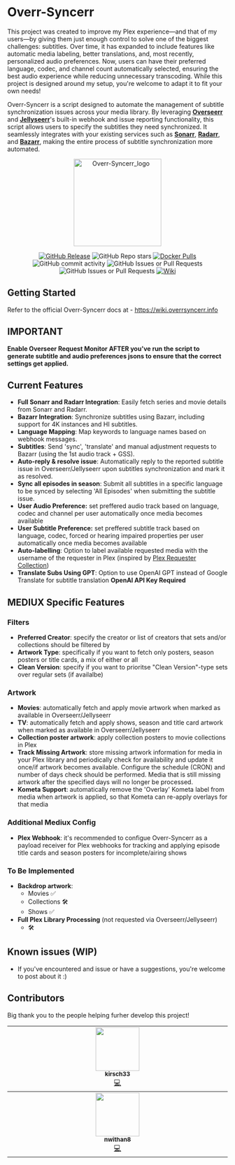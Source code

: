 # Overr-Syncerr

This project was created to improve my Plex experience—and that of my users—by giving them just enough control to solve one of the biggest challenges: subtitles. Over time, it has expanded to include features like automatic media labeling, better translations, and, most recently, personalized audio preferences. Now, users can have their preferred language, codec, and channel count automatically selected, ensuring the best audio experience while reducing unnecessary transcoding.
While this project is designed around my setup, you're welcome to adapt it to fit your own needs!

Overr-Syncerr is a script designed to automate the management of subtitle synchronization issues across your media library. By leveraging **[Overseerr](https://overseerr.dev)** and **[Jellyseerr](https://github.com/Fallenbagel/jellyseerr)**'s built-in webhook and issue reporting functionality, this script allows users to specify the subtitles they need synchronized. It seamlessly integrates with your existing services such as **[Sonarr](https://sonarr.tv/)**, **[Radarr](https://radarr.video/)**, and **[Bazarr](https://www.bazarr.media)**, making the entire process of subtitle synchronization more automated.

<p align="center">
  <img src="https://github.com/user-attachments/assets/3e44a171-67f8-47f5-b7f3-4fedbf0756c1" alt="Overr-Syncerr_logo" width="200">
</p>

<p align="center" >
  <a href="https://github.com/gssariev/overr-syncerr/releases"><img alt="GitHub Release" src="https://img.shields.io/github/v/release/gssariev/overr-syncerr?style=flat&logo=github&logoColor=white&label=Latest%20Release"></a>
  <picture><img alt="GitHub Repo stars" src="https://img.shields.io/github/stars/gssariev/overr-syncerr?style=flat&logo=github&logoColor=white&label=Stars"></picture>
  <a href="https://hub.docker.com/r/gsariev/overr-syncerr"><img alt="Docker Pulls" src="https://img.shields.io/docker/pulls/gsariev/overr-syncerr?style=flat&logo=docker&logoColor=white&label=Docker%20Pulls"></a>
  <picture><img alt="GitHub commit activity" src="https://img.shields.io/github/commit-activity/m/gssariev/overr-syncerr?style=flat&logo=github&logoColor=white&label=Commits"></picture>
  <picture><img alt="GitHub Issues or Pull Requests" src="https://img.shields.io/github/issues-closed/gssariev/overr-syncerr?style=flat&logo=github&logoColor=white"></picture>
  <picture><img alt="GitHub Issues or Pull Requests" src="https://img.shields.io/github/issues/gssariev/overr-syncerr?style=flat&logo=github&logoColor=white"></picture>
  <a href="https://docs.overrsyncerr.info"><img alt="Wiki" src="https://img.shields.io/badge/docs-wiki-forestgreen"></a>
</p>

## Getting Started

Refer to the official Overr-Syncerr docs at - https://wiki.overrsyncerr.info

## IMPORTANT ##
**Enable Overseer Request Monitor **AFTER** you've run the script to generate subtitle and audio preferences jsons to ensure that the correct settings get applied.**

## Current Features

- **Full Sonarr and Radarr Integration**: Easily fetch series and movie details from Sonarr and Radarr.
- **Bazarr Integration**: Synchronize subtitles using Bazarr, including support for 4K instances and HI subtitles.
- **Language Mapping**: Map keywords to language names based on webhook messages.
- **Subtitles**: Send 'sync', 'translate' and manual adjustment requests to Bazarr (using the 1st audio track + GSS).
- **Auto-reply & resolve issue**: Automatically reply to the reported subtitle issue in Overseerr/Jellyseerr upon subtitles synchronization and mark it as resolved.
- **Sync all episodes in season**: Submit all subtitles in a specific language to be synced by selecting 'All Episodes' when submitting the subtitle issue.
- **User Audio Preference:** set preffered audio track based on language, codec and channel per user automatically once media becomes available
- **User Subtitle Preference:** set preffered subtitle track based on language, codec, forced or hearing impaired properties per user automatically once media becomes available
- **Auto-labelling**: Option to label available requested media with the username of the requester in Plex (inspired by [Plex Requester Collection](https://github.com/manybothans/plex-requester-collections))
- **Translate Subs Using GPT**: Option to use OpenAI GPT instead of Google Translate for subtitle translation **OpenAI API Key Required**

## MEDIUX Specific Features

### Filters
- **Preferred Creator**: specify the creator or list of creators that sets and/or collections should be filtered by
- **Artwork Type**: specifically if you want to fetch only posters, season posters or title cards, a mix of either or all
- **Clean Version**: specify if you want to prioritse "Clean Version"-type sets over regular sets (if availalbe)

### Artwork
- **Movies**: automatically fetch and apply movie artwork when marked as available in Overseerr/Jellyseerr
- **TV**: automatically fetch and apply shows, season and title card artwork when marked as available in Overseerr/Jellyseerr
- **Collection poster artwork**: apply collection posters to movie collections in Plex
- **Track Missing Artwork**: store missing artwork information for media in your Plex library and periodically check for availability and update it once/if artwork becomes available. Configure the schedule (CRON) and number of days check should be performed. Media that is still missing artwork after the specified days will no longer be processed.
- **Kometa Support**: automatically remove the 'Overlay' Kometa label from media when artwork is applied, so that Kometa can re-apply overlays for that media

### Additional Mediux Config
- **Plex Webhook**: it's recommended to configue Overr-Syncerr as a payload receiver for Plex webhooks for tracking and applying episode title cards and season posters for incomplete/airing shows

### To Be Implemented
- **Backdrop artwork**:
  - Movies ✅ 
  - Collections 🛠️
  - Shows ✅
- **Full Plex Library Processing** (not requested via Overseerr/Jellyseerr)
  - 🛠️
## Known issues (WIP)

- If you've encountered and issue or have a suggestions, you're welcome to post about it :)

## Contributors

Big thank you to the people helping furher develop this project!

<!-- ALL-CONTRIBUTORS-LIST:START - Do not remove or modify this section -->
<!-- prettier-ignore-start -->
<!-- markdownlint-disable -->
<table>
  <tbody>
    <tr>
      <td align="center" valign="top" width="14.28%"><a href="https://github.com/kirsch33"><img src="https://avatars1.githubusercontent.com/u/37373320?v=4?s=100" width="100px;"/><br /><sub><b>kirsch33</b></sub></a><br /><a href="https://github.com/gssariev/overr-syncerr/tree/kirsch33-patch-1" title="Code">💻</a> </td> 
    </tr>
    </tbody>
<tbody>
    <tr>
      <td align="center" valign="top" width="14.28%"><a href="https://github.com/nwithan8"><img src="https://avatars.githubusercontent.com/u/17054780?v=4?s=100" width="100px;"/><br /><sub><b>nwithan8</b></sub></a><br /><a href="https://github.com/nwithan8/unraid_templates" title="Unraid Template">💻</a> </td> 
    </tr>
    </tbody>
  
</table>



   





